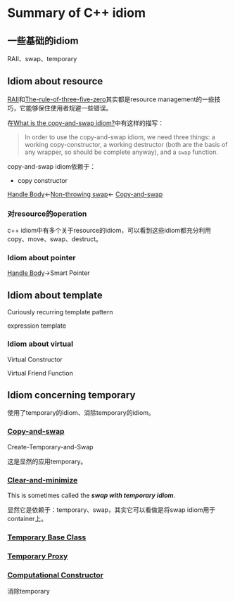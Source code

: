 # Summary of C++ idiom

## 一些基础的idiom

RAII、swap、temporary

## Idiom about resource

[RAII](./RAII/RAII.md)和[The-rule-of-three-five-zero](./The-rule-of-three-five-zero/The-rule-of-three-five-zero.md)其实都是resource management的一些技巧，它能够保住使用者规避一些错误。

在[What is the copy-and-swap idiom?](https://stackoverflow.com/questions/3279543/what-is-the-copy-and-swap-idiom)中有这样的描写：

> In order to use the copy-and-swap idiom, we need three things: a working copy-constructor, a working destructor (both are the basis of any wrapper, so should be complete anyway), and a `swap` function.

copy-and-swap idiom依赖于：

- copy constructor

[Handle Body](https://en.wikibooks.org/wiki/More_C%2B%2B_Idioms/Handle_Body)<-[Non-throwing swap](https://en.wikibooks.org/wiki/More_C%2B%2B_Idioms/Non-throwing_swap)<- [Copy-and-swap](https://en.wikibooks.org/wiki/More_C%2B%2B_Idioms/Copy-and-swap) 





### 对resource的operation

c++ idiom中有多个关于resource的idiom，可以看到这些idiom都充分利用copy、move、swap、destruct。



### Idiom about pointer

[Handle Body](https://en.wikibooks.org/wiki/More_C%2B%2B_Idioms/Handle_Body)->Smart Pointer 

## Idiom about template

Curiously recurring template pattern

expression template



### Idiom about virtual

Virtual Constructor

Virtual Friend Function

## Idiom concerning temporary

使用了temporary的idiom、消除temporary的idiom。

### [Copy-and-swap](https://en.wikibooks.org/wiki/More_C%2B%2B_Idioms/Copy-and-swap)

Create-Temporary-and-Swap

这是显然的应用temporary。



### [Clear-and-minimize](https://en.wikibooks.org/wiki/More_C%2B%2B_Idioms/Clear-and-minimize)

This is sometimes called the ***swap with temporary idiom***.

显然它是依赖于：temporary、swap，其实它可以看做是将swap idiom用于container上。





### [Temporary Base Class](https://en.wikibooks.org/wiki/More_C%2B%2B_Idioms/Temporary_Base_Class)



### [Temporary Proxy](https://en.wikibooks.org/wiki/More_C%2B%2B_Idioms/Temporary_Proxy) 



### [Computational Constructor](https://en.wikibooks.org/wiki/More_C%2B%2B_Idioms/Computational_Constructor)

消除temporary